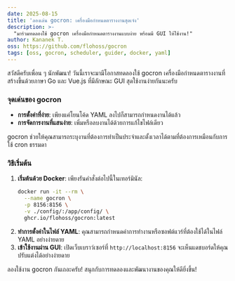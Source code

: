 ```yaml
---
date: 2025-08-15
title: 'ลองเล่น gocron: เครื่องมือกำหนดตารางงานสุดเจ๋ง'
description: >-
  "มาร่วมทดลองใช้ gocron เครื่องมือกำหนดตารางงานแบบง่าย พร้อมมี GUI ให้ใช้งาน!"
author: Kananek T.
oss: https://github.com/flohoss/gocron
tags: [oss, gocron, scheduler, guider, docker, yaml]
---
```


สวัสดีครับเพื่อน ๆ นักพัฒนา! วันนี้เราจะมามีโอกาสทดลองใช้ gocron เครื่องมือกำหนดตารางงานที่สร้างขึ้นด้วยภาษา Go และ Vue.js ที่มีลักษณะ GUI สุดใช้งานง่ายกันนะครับ

### จุดเด่นของ gocron

- **การตั้งค่าที่ง่าย**: เพียงแค่โยนโค้ด YAML ลงไปก็สามารถกำหนดงานได้แล้ว
- **การจัดการงานที่แสนง่าย**: เพิ่มหรือลบงานได้ด้วยการแก้ไขไฟล์เดียว

gocron ช่วยให้คุณสามารถระบุงานที่ต้องการทำเป็นประจำและตั้งเวลาได้ตามที่ต้องการเหมือนกับการใช้ cron ธรรมดา

### วิธีเริ่มต้น

1. **เริ่มต้นด้วย Docker**: เพียงรันคำสั่งต่อไปนี้ในเทอร์มินัล:
   ```sh
   docker run -it --rm \
     --name gocron \
     -p 8156:8156 \
     -v ./config/:/app/config/ \
     ghcr.io/flohoss/gocron:latest
   ```
2. **ทำการตั้งค่าในไฟล์ YAML**: คุณสามารถกำหนดค่าการทำงานหรือซอฟต์แวร์ที่ต้องใช้ได้ในไฟล์ YAML อย่างง่ายดาย
3. **เข้าใช้งานผ่าน GUI**: เปิดเว็บเบราว์เซอร์ที่ `http://localhost:8156` จะเห็นแดชบอร์ดให้คุณปรับแต่งได้อย่างง่ายดาย

ลองใช้งาน gocron กันเถอะครับ! สนุกกับการทดลองและพัฒนางานของคุณให้ดียิ่งขึ้น!
